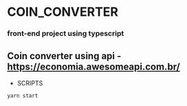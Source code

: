 # COIN_CONVERTER

### front-end project using typescript

## Coin converter using api - https://economia.awesomeapi.com.br/

- SCRIPTS 


``yarn start`` 